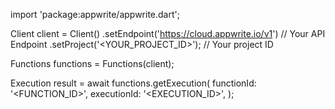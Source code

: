 import 'package:appwrite/appwrite.dart';

Client client = Client()
    .setEndpoint('https://cloud.appwrite.io/v1') // Your API Endpoint
    .setProject('<YOUR_PROJECT_ID>'); // Your project ID

Functions functions = Functions(client);

Execution result = await functions.getExecution(
    functionId: '<FUNCTION_ID>',
    executionId: '<EXECUTION_ID>',
);
